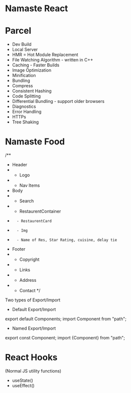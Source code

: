 # Namaste React

# Parcel
- Dev Build
- Local Server
- HMR = Hot Module Replacement
- File Watching Algorithm - written in C++
- Caching - Faster Builds
- Image Optimization
- Minification
- Bundling
- Compress
- Consistent Hashing
- Code Splitting
- Differential Bundling - support older browsers
- Diagnostics
- Error Handling
- HTTPs
- Tree Shaking


# Namaste Food
/**
* Header
*   - Logo
*   - Nav Items
* Body
*   - Search
*   - RestaurentContainer
*       - RestaurentCard
*       - Img
*       - Name of Res, Star Rating, cuisine, delay tie
* Footer
*   - Copyright
*   - Links
*   - Address
*   - Contact
*/

Two types of Export/Import

- Default Export/Import

export default Components;
import Component from "path";

- Named Export/Import

export const Component;
import {Component} from "path";


# React Hooks
(Normal JS utility functions)
- useState()
- useEffect()